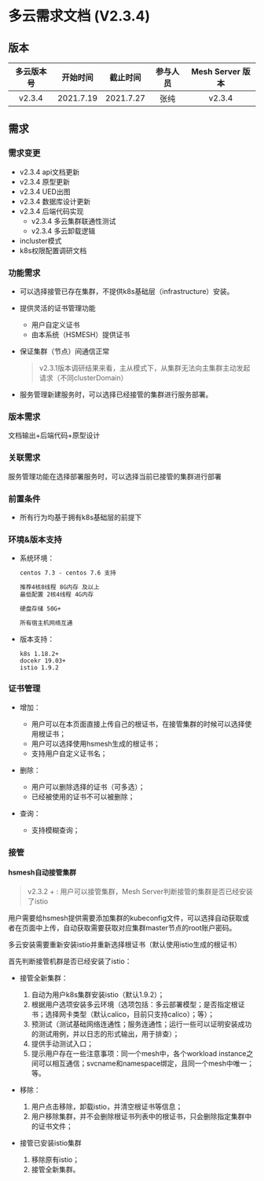 # 多云需求文档 (V2.3.4)

## 版本

| 多云版本号 | 开始时间  | 截止时间  | 参与人员 | Mesh Server 版本 |
| :--------: | :-------: | :-------: | :------: | :--------------: |
|   v2.3.4   | 2021.7.19 | 2021.7.27 |   张纯   |      v2.3.4      |

## 需求

### 需求变更

- v2.3.4 api文档更新
- v2.3.4 原型更新
- v2.3.4 UED出图
- v2.3.4 数据库设计更新
- v2.3.4 后端代码实现
  - v2.3.4 多云集群联通性测试
  - v2.3.4  多云卸载逻辑
- incluster模式
- k8s权限配置调研文档

### 功能需求

- 可以选择接管已存在集群，不提供k8s基础层（infrastructure）安装。

- 提供灵活的证书管理功能

  - 用户自定义证书
  - 由本系统（HSMESH）提供证书

- 保证集群（节点）间通信正常

  > v2.3.1版本调研结果来看，主从模式下，从集群无法向主集群主动发起请求（不同clusterDomain）
  
- 服务管理新建服务时，可以选择已经接管的集群进行服务部署。

### 版本需求

文档输出+后端代码+原型设计

### 关联需求

服务管理功能在选择部署服务时，可以选择当前已接管的集群进行部署

### 前置条件

- 所有行为均基于拥有k8s基础层的前提下

### 环境&版本支持

- 系统环境：

  ```txt
  centos 7.3 - centos 7.6 支持
  
  推荐4核8线程 8G内存 及以上
  最低配置 2核4线程 4G内存
  
  硬盘存储 50G+
  
  所有宿主机网络互通
  ```

- 版本支持：

  ```
  k8s 1.18.2+
  docekr 19.03+
  istio 1.9.2
  ```



### 证书管理

- 增加：
  - 用户可以在本页面直接上传自己的根证书，在接管集群的时候可以选择使用根证书；
  - 用户可以选择使用hsmesh生成的根证书；
  - 支持用户自定义证书名；
- 删除：
  - 用户可以删除选择的证书（可多选）；
  - 已经被使用的证书不可以被删除；

- 查询：
  - 支持模糊查询；



### 接管

#### hsmesh自动接管集群

> v2.3.2 + : 用户可以接管集群，Mesh Server判断接管的集群是否已经安装了istio 

用户需要给hsmesh提供需要添加集群的kubeconfig文件，可以选择自动获取或者在页面中上传，自动获取需要获取对应集群master节点的root账户密码。

多云安装需要重新安装istio并重新选择根证书（默认使用istio生成的根证书）

首先判断接管机群是否已经安装了istio：

- 接管全新集群：
  1. 自动为用户k8s集群安装istio（默认1.9.2）；
  2. 根据用户选项安装多云环境（选项包括：多云部署模型；是否指定根证书；选择网卡类型（默认calico，目前只支持calico）；等）；
  3. 预测试（测试基础网络连通性；服务连通性；运行一些可以证明安装成功的测试用例，并以日志的形式输出，用于排查）；
  4. 提供手动测试入口；
  5. 提示用户存在一些注意事项：同一个mesh中，各个workload instance之间可以相互通信；svcname和namespace绑定，且同一个mesh中唯一；等。
- 移除：
  1. 用户点击移除，卸载istio，并清空根证书等信息；
  2. 用户移除集群，并不会删除根证书列表中的根证书，只会删除指定集群中的证书文件；

- 接管已安装istio集群
  1. 移除原有istio；
  2. 接管全新集群。